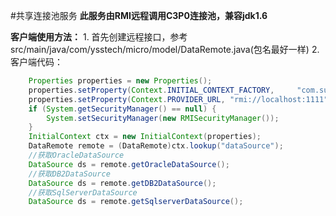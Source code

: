 #共享连接池服务
**此服务由RMI远程调用C3P0连接池，兼容jdk1.6**


**客户端使用方法：**
	1. 首先创建远程接口，参考src/main/java/com/ysstech/micro/model/DataRemote.java(包名最好一样)
	2. 客户端代码：
```java
	Properties properties = new Properties();
	properties.setProperty(Context.INITIAL_CONTEXT_FACTORY, 	"com.sun.jndi.rmi.registry.RegistryContextFactory");
	properties.setProperty(Context.PROVIDER_URL, "rmi://localhost:1111");
	if (System.getSecurityManager() == null) {
		System.setSecurityManager(new RMISecurityManager());
	}
	InitialContext ctx = new InitialContext(properties);
	DataRemote remote = (DataRemote)ctx.lookup("dataSource");
	//获取OracleDataSource
	DataSource ds = remote.getOracleDataSource();
	//获取DB2DataSource
	DataSource ds = remote.getDB2DataSource();
	//获取SqlServerDataSource
	DataSource ds = remote.getSqlserverDataSource();
```